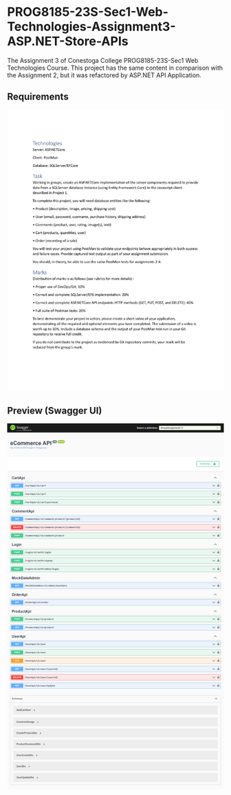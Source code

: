 # PROG8185-23S-Sec1-Web-Technologies-Assignment3-ASP.NET-Store-APIs

The Assignment 3 of Conestoga College PROG8185-23S-Sec1 Web Technologies Course. This project has the same content in comparison with the Assignment 2, but it was refactored by ASP.NET API Application.

## Requirements

![](doc/screenshot/2023-08-22-21-28-37-image.png)

## Preview (Swagger UI)

![](doc/screenshot/2023-08-22-21-29-52-image.png)
